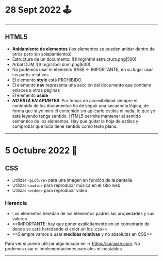 # 28 Sept 2022 🕹
---
## HTML5
- **Anidamiento de elementos** (los elementos se pueden anidar dentro de otros pero sin solapamientos)
- Estructura de un documento:
![](img/html estructura.png|500)
- Árbol DOM
![](img/arbol dom.png|600)
- No podemos usar el elemento BASE <- IMPORTANTE, en su lugar usar los paths relativos
- El elemento **style** está PROHIBIDO
- El elemento **nav** representa una sección del documento que contiene enlaces a otras páginas
- El elemento **aside** 
- ***NO ESTÁ EN APUNTES***: Por temas de accesibilidad siempre el contenido de los documentos ha de seguir una secuencia lógica, de forma que si yo miro el contenido sin aplicarle estilos ni nada, lo que yo esté leyendo tenga sentido. HTML5 permite mantener el sentido semántico de los elementos. Hay que quitar la hoja de estilos y comprobar que todo tiene sentido como texto plano.

---
# 5 Octubre 2022 🍇
## CSS
- Utilizar `<picture>` para una imagen en función de la pantalla
- Utilizar `<audio>` para reproducir música en el sitio web
- Utilizar `<video>` para reproducir vídeo

### Herencia
- Los elementos heredan de los elementos padres las propiedades y sus valores
- ==IMPORTANTE: hay que poner explícitamente en un comentario de donde se está heredando el color en los .css==
- ==Siempre vamos a usar **medidas relativas** y no absolutas en CSS==

Para ver si puedo utilizar algo buscar en -> https://caniuse.com. No podemos usar ni implementaciones parciales ni inestables

---